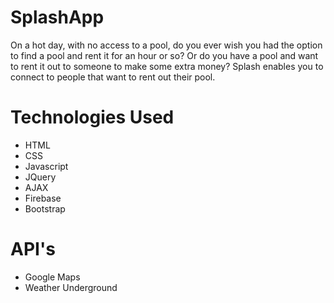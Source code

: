 # SplashApp

On a hot day, with no access to a pool, do you ever wish you had the option to
find a pool and rent it for an hour or so? Or do you have a pool and want to rent it
out to someone to make some extra money? Splash enables you to connect to people
that want to rent out their pool.


# Technologies Used
<ul>
  <li>HTML</li>
  <li>CSS</li>
  <li>Javascript</li>
  <li>JQuery</li>
  <li>AJAX</li>
  <li>Firebase</li>
  <li>Bootstrap</li>
</ul>

# API's
<ul>
<li>Google Maps</li>
<li>Weather Underground</li>
</ul>

